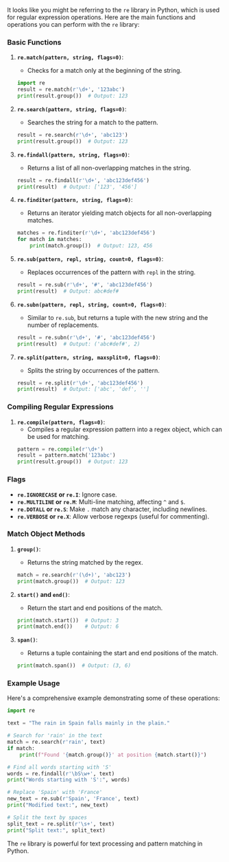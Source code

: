 It looks like you might be referring to the `re` library in Python, which is used for regular expression operations. Here are the main functions and operations you can perform with the `re` library:

### Basic Functions
1. **`re.match(pattern, string, flags=0)`**:
    - Checks for a match only at the beginning of the string.
    ```python
    import re
    result = re.match(r'\d+', '123abc')
    print(result.group())  # Output: 123
    ```

2. **`re.search(pattern, string, flags=0)`**:
    - Searches the string for a match to the pattern.
    ```python
    result = re.search(r'\d+', 'abc123')
    print(result.group())  # Output: 123
    ```

3. **`re.findall(pattern, string, flags=0)`**:
    - Returns a list of all non-overlapping matches in the string.
    ```python
    result = re.findall(r'\d+', 'abc123def456')
    print(result)  # Output: ['123', '456']
    ```

4. **`re.finditer(pattern, string, flags=0)`**:
    - Returns an iterator yielding match objects for all non-overlapping matches.
    ```python
    matches = re.finditer(r'\d+', 'abc123def456')
    for match in matches:
        print(match.group())  # Output: 123, 456
    ```

5. **`re.sub(pattern, repl, string, count=0, flags=0)`**:
    - Replaces occurrences of the pattern with `repl` in the string.
    ```python
    result = re.sub(r'\d+', '#', 'abc123def456')
    print(result)  # Output: abc#def#
    ```

6. **`re.subn(pattern, repl, string, count=0, flags=0)`**:
    - Similar to `re.sub`, but returns a tuple with the new string and the number of replacements.
    ```python
    result = re.subn(r'\d+', '#', 'abc123def456')
    print(result)  # Output: ('abc#def#', 2)
    ```

7. **`re.split(pattern, string, maxsplit=0, flags=0)`**:
    - Splits the string by occurrences of the pattern.
    ```python
    result = re.split(r'\d+', 'abc123def456')
    print(result)  # Output: ['abc', 'def', '']
    ```

### Compiling Regular Expressions
1. **`re.compile(pattern, flags=0)`**:
    - Compiles a regular expression pattern into a regex object, which can be used for matching.
    ```python
    pattern = re.compile(r'\d+')
    result = pattern.match('123abc')
    print(result.group())  # Output: 123
    ```

### Flags
- **`re.IGNORECASE` or `re.I`**: Ignore case.
- **`re.MULTILINE` or `re.M`**: Multi-line matching, affecting `^` and `$`.
- **`re.DOTALL` or `re.S`**: Make `.` match any character, including newlines.
- **`re.VERBOSE` or `re.X`**: Allow verbose regexps (useful for commenting).

### Match Object Methods
1. **`group()`**:
    - Returns the string matched by the regex.
    ```python
    match = re.search(r'(\d+)', 'abc123')
    print(match.group())  # Output: 123
    ```

2. **`start()` and `end()`**:
    - Return the start and end positions of the match.
    ```python
    print(match.start())  # Output: 3
    print(match.end())    # Output: 6
    ```

3. **`span()`**:
    - Returns a tuple containing the start and end positions of the match.
    ```python
    print(match.span())  # Output: (3, 6)
    ```

### Example Usage
Here's a comprehensive example demonstrating some of these operations:
```python
import re

text = "The rain in Spain falls mainly in the plain."

# Search for 'rain' in the text
match = re.search(r'rain', text)
if match:
    print(f"Found '{match.group()}' at position {match.start()}")

# Find all words starting with 'S'
words = re.findall(r'\bS\w+', text)
print("Words starting with 'S':", words)

# Replace 'Spain' with 'France'
new_text = re.sub(r'Spain', 'France', text)
print("Modified text:", new_text)

# Split the text by spaces
split_text = re.split(r'\s+', text)
print("Split text:", split_text)
```

The `re` library is powerful for text processing and pattern matching in Python.